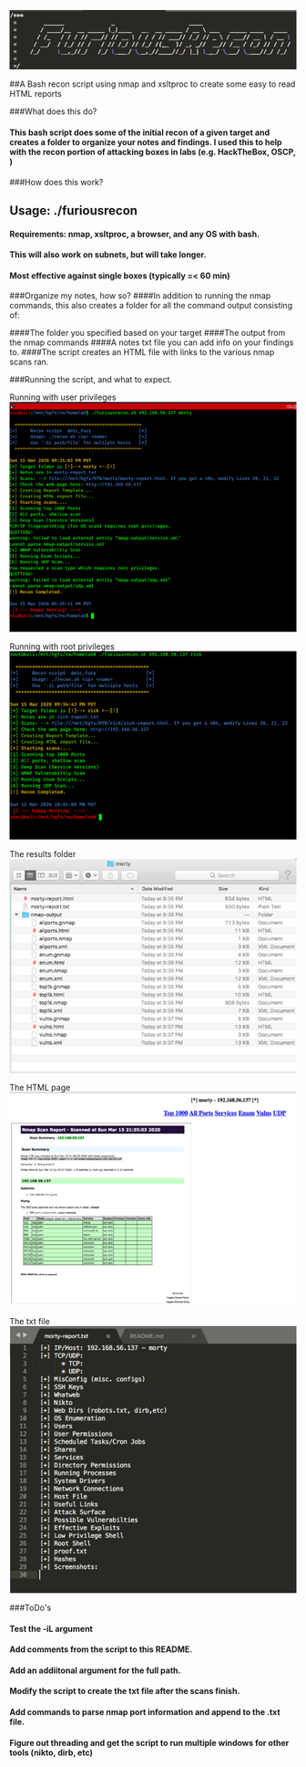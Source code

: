 ![Banner](https://github.com/n1cfury/FuriousRecon/blob/master/images/banner.png)
                                                                  
##A Bash recon script using nmap and xsltproc to create some easy to read HTML reports

###What does this do?
#### This bash script does some of the initial recon of a given target and creates a folder to organize your notes and findings. I used this to help with the recon portion of attacking boxes in labs (e.g. HackTheBox, OSCP, )

###How does this work?

## Usage: ./furiousrecon <ip address> <foldername>
#### Requirements: nmap, xsltproc, a browser, and any OS with bash.	
#### This will also work on subnets, but will take longer.
#### Most effective against single boxes (typically =< 60 min)



###Organize my notes, how so?
####In addition to running the nmap commands, this also creates a folder for all the command output consisting of: 

####The folder you specified based on your target
####The output from the nmap commands
####A notes txt file you can add info on your findings to.
####The script creates an HTML file with links to the various nmap scans ran.

###Running the script, and what to expect.

Running with user privileges
![Running as a low priv user](https://github.com/n1cfury/FuriousRecon/blob/master/images/asuser.png)

Running with root privileges
![Running as Root](https://github.com/n1cfury/FuriousRecon/blob/master/images/asroot.png)

The results folder
![The Results Folder](https://github.com/n1cfury/FuriousRecon/blob/master/images/mortyfolder.png)

The HTML page
![The HTML page](https://github.com/n1cfury/FuriousRecon/blob/master/images/htmlpage.png)

The txt file
![The text file](https://github.com/n1cfury/FuriousRecon/blob/master/images/textfile.png)

###ToDo's
####	Test the -iL argument
####	Add comments from the script to this README. 
####	Add an addiitonal argument for the full path.
####	Modify the script to create the txt file after the scans finish.
####	Add commands to parse nmap port information and append to the .txt file.
####	Figure out threading and get the script to run multiple windows for other tools (nikto, dirb, etc)
